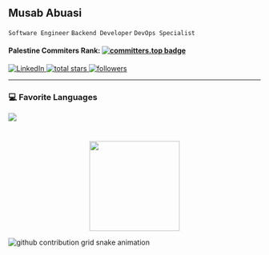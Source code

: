 ## Musab Abuasi

`Software Engineer` `Backend Developer` `DevOps Specialist`

#### Palestine Commiters Rank: [![committers.top badge](https://user-badge.committers.top/palestine_private/Musab520.svg)](https://user-badge.committers.top/palestine_private/Musab520)

<p align="left">
  <a href="https://www.linkedin.com/in/musab-abuasi/" target="_blank">
    <img alt="LinkedIn" title="LinkedIn" src="https://custom-icon-badges.demolab.com/badge/-LinkedIn-blue?style=for-the-badge&logo=linkedin&logoColor=white&cache_seconds=3600"/>
  </a>
  <a href="https://github.com/musab520?tab=repositories&sort=stargazers" target="_blank">
        <img alt="total stars" title="Total stars on GitHub" src="https://custom-icon-badges.demolab.com/github/stars/musab520?color=236ad3&style=for-the-badge&labelColor=1155ba&logo=star&cache_seconds=3600"/>
  </a>
  <a href="https://github.com/musab520?tab=followers" target="_blank">
    <img alt="followers" title="Follow me on Github" src="https://custom-icon-badges.demolab.com/github/followers/musab520?color=55960c&labelColor=488207&style=for-the-badge&logo=person-add&label=Follow&logoColor=white"/></a>

</p>

---

### 💻 Favorite Languages

<p align="left">

  <a href="https://skillicons.dev">
    <img src="https://skillicons.dev/icons?i=git,java,c#,linux,bash,docker,ansible,jenkins,html,css,js">
  </a>
</p>

#

<p align="center">
    <picture>
          <source srcset="https://github-readme-stats.vercel.app/api?username=musab520&show_icons=true&include_all_commits=false&theme=vue&bg_color=00000000&icon_color=58a6ef&hide_border=true&rank_icon=github" media="(prefers-color-scheme: light), (prefers-color-scheme: no-preference)" />
        <source srcset="https://github-readme-stats.vercel.app/api?username=musab520&show_icons=true&include_all_commits=false&theme=vue&text_color=ffffff&bg_color=00000000&icon_color=58a6ef&hide_border=true&rank_icon=github" media="(prefers-color-scheme: dark)" />
        <img height="180em" src="https://github-readme-stats.vercel.app/api?username=musab520&show_icons=true" />
    </picture>
</p>

<picture align=center>
  <source media="(prefers-color-scheme: dark)" srcset="https://raw.githubusercontent.com/musab520/musab520/output/github-contribution-grid-snake-dark.svg">
  <source media="(prefers-color-scheme: light)" srcset="https://raw.githubusercontent.com/musab520/musab520/output/github-contribution-grid-snake.svg">
  <img alt="github contribution grid snake animation" src="https://raw.githubusercontent.com/musab520/musab520/output/github-contribution-grid-snake.svg">
</picture>
